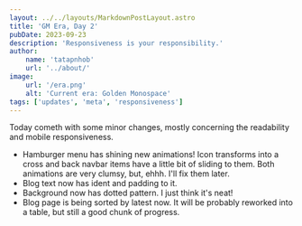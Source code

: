 ```yaml
---
layout: ../../layouts/MarkdownPostLayout.astro
title: 'GM Era, Day 2'
pubDate: 2023-09-23
description: 'Responsiveness is your responsibility.'
author:
    name: 'tatapnhob'
    url: '../about/'
image:
    url: '/era.png'
    alt: 'Current era: Golden Monospace'
tags: ['updates', 'meta', 'responsiveness']
---
```


Today cometh with some minor changes, mostly concerning the readability and mobile responsiveness.

- Hamburger menu has shining new animations! Icon transforms into a cross and back navbar items have a little bit of sliding to them. Both animations are very clumsy, but, ehhh. I'll fix them later. 
- Blog text now has ident and padding to it. 
- Background now has dotted pattern. I just think it's neat!
- Blog page is being sorted by latest now. It will be probably reworked into a table, but still a good chunk of progress. 